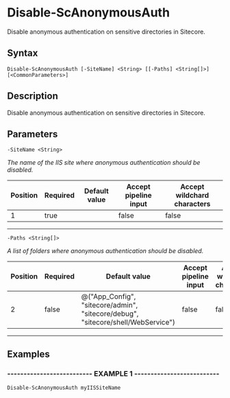 

# Disable-ScAnonymousAuth

Disable anonymous authentication on sensitive directories in Sitecore.
## Syntax

    Disable-ScAnonymousAuth [-SiteName] <String> [[-Paths] <String[]>] [<CommonParameters>]


## Description

Disable anonymous authentication on sensitive directories in Sitecore.





## Parameters

    
    -SiteName <String>
_The name of the IIS site where anonymous authentication should be disabled._

| Position | Required | Default value | Accept pipeline input | Accept wildchard characters |
| -------- | -------- | ------------- | --------------------- | --------------------------- |
| 1 | true |  | false | false |


----

    
    
    -Paths <String[]>
_A list of folders where anonymous authentication should be disabled._

| Position | Required | Default value | Accept pipeline input | Accept wildchard characters |
| -------- | -------- | ------------- | --------------------- | --------------------------- |
| 2 | false | @("App_Config", "sitecore/admin", "sitecore/debug", "sitecore/shell/WebService") | false | false |


----

    

## Examples

### -------------------------- EXAMPLE 1 --------------------------
    Disable-ScAnonymousAuth myIISSiteName































